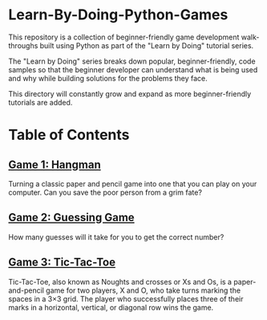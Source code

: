 # Learn-By-Doing-Python-Games
This repository is a collection of beginner-friendly game development walk-throughs built using Python as part of the "Learn by Doing" tutorial series.

The "Learn by Doing" series breaks down popular, beginner-friendly, code samples so that the beginner developer can understand what is being used and why while building solutions for the problems they face.

This directory will constantly grow and expand as more beginner-friendly tutorials are added.

# Table of Contents
## [Game 1: Hangman](/Hangman/README.md)
Turning a classic paper and pencil game into one that you can play on your computer. Can you save the poor person from a grim fate?

## [Game 2: Guessing Game](/Guessing_Game/README.md)
How many guesses will it take for you to get the correct number?

## [Game 3: Tic-Tac-Toe](/TicTacToe/README.md)
Tic-Tac-Toe, also known as Noughts and crosses or Xs and Os, is a paper-and-pencil game for two players, X and O, who take turns marking the spaces in a 3×3 grid. The player who successfully places three of their marks in a horizontal, vertical, or diagonal row wins the game.